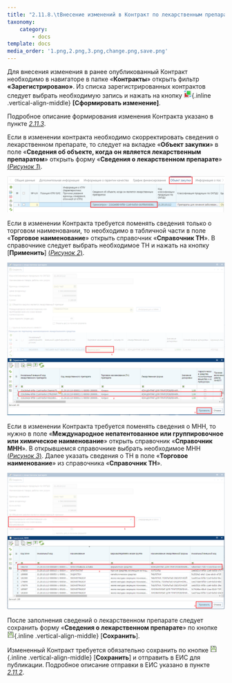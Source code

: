 ```yaml
---
title: "2.11.8.\tВнесение изменений в Контракт по лекарственным препаратам"
taxonomy:
    category:
        - docs
template: docs
media_order: '1.png,2.png,3.png,change.png,save.png'
---
```


Для внесения изменения в ранее опубликованный Контракт необходимо в навигаторе в папке «**Контракты**» открыть фильтр **«Зарегистрировано»**. Из списка зарегистрированных контрактов следует выбрать необходимую запись и нажать на кнопку ![](change.png){.inline .vertical-align-middle} **[Сформировать изменение]**.

Подробное описание формирования изменения Контракта указано в пункте *[2.11.3](/complex-operations/gk-form-and-exec-control/vnesenie-izmenenii-v-kontrakt)*.

Если в изменении контракта необходимо скорректировать сведения о лекарственном препарате, то следует на вкладке «**Объект закупки**» в поле «**Сведения об объекте, когда он является лекарственным препаратом**» открыть форму «**Сведения о лекарственном препарате**» [(*Рисунок 1*)](#ris-01).

![](1.png?id=ris-01)

Если в изменении Контракта требуется поменять сведения только о торговом наименовании, то необходимо в табличной части в поле «**Торговое наименование**» открыть справочник «**Справочник ТН**». В справочнике следует выбрать необходимое ТН и нажать на кнопку [**Применить**] [(*Рисунок 2*)](#ris-02).

![](2.png?id=ris-02)

Если в изменении Контракта требуется поменять сведения о МНН, то нужно в поле «**Международное непатентованное или группировочное или химическое наименование**» открыть справочник «**Справочник МНН**». В открывшемся справочнике выбрать необходимое МНН  [(*Рисунок 3*)](#ris-03). Далее указать сведения о ТН в поле «**Торговое наименование**» из справочника «**Справочник ТН**».

![](3.png?id=ris-03)

После заполнения сведений о лекарственном препарате следует сохранить форму «**Сведения о лекарственном препарате**» по кнопке ![](save.png){.inline .vertical-align-middle} [**Сохранить**].

Измененный Контракт требуется обязательно сохранить по кнопке ![](save.png){.inline .vertical-align-middle} [**Сохранить**] и отправить в ЕИС для публикации. Подробное описание отправки в ЕИС указано в пункте *[2.11.2](/complex-operations/gk-form-and-exec-control/otpravka-svedenii-po-kontraktu-na-registraciyu-v-eis)*.